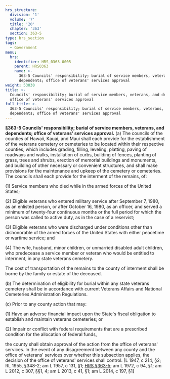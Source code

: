 ```yaml
---
hrs_structure:
  division: '1'
  volume: '7'
  title: '20'
  chapter: '363'
  section: 363-5
type: hrs_section
tags:
  - Government
menu:
  hrs:
    identifier: HRS_0363-0005
    parent: HRS0363
    name: >-
      363-5 Councils' responsibility; burial of service members, veterans, and
      dependents; office of veterans' services approval
weight: 53030
title: >-
  Councils' responsibility; burial of service members, veterans, and dependents;
  office of veterans' services approval
full_title: >-
  363-5 Councils' responsibility; burial of service members, veterans, and
  dependents; office of veterans' services approval
---
```

**§363-5 Councils' responsibility; burial of service members, veterans, and dependents; office of veterans' services approval.** (a) The councils of the counties of Hawaii, Kauai, and Maui shall each provide for the establishment of the veterans cemetery or cemeteries to be located within their respective counties, which includes grading, filling, leveling, platting, paving of roadways and walks, installation of curbs, building of fences, planting of grass, trees and shrubs, erection of memorial buildings and monuments, and building of other necessary or convenient structures, and shall make provisions for the maintenance and upkeep of the cemetery or cemeteries. The councils shall each provide for the interment of the remains, of:

(1) Service members who died while in the armed forces of the United States;

(2) Eligible veterans who entered military service after September 7, 1980, as an enlisted person, or after October 16, 1980, as an officer, and served a minimum of twenty-four continuous months or the full period for which the person was called to active duty, as in the case of a reservist;

(3) Eligible veterans who were discharged under conditions other than dishonorable of the armed forces of the United States with either peacetime or wartime service; and

(4) The wife, husband, minor children, or unmarried disabled adult children, who predecease a service member or veteran who would be entitled to interment, in any state veterans cemetery.

The cost of transportation of the remains to the county of interment shall be borne by the family or estate of the deceased.

(b) The determination of eligibility for burial within any state veterans cemetery shall be in accordance with current Veterans Affairs and National Cemeteries Administration Regulations.

(c) Prior to any county action that may:

(1) Have an adverse financial impact upon the State's fiscal obligation to establish and maintain veterans cemeteries; or

(2) Impair or conflict with federal requirements that are a prescribed condition for the allocation of federal funds,

the county shall obtain approval of the action from the office of veterans' services. In the event of any disagreement between any county and the office of veterans' services over whether this subsection applies, the decision of the office of veterans' services shall control. [L 1947, c 214, §2; RL 1955, §348-2; am L 1957, c 131, §1; [HRS §363-5](/title-20/chapter-363/section-363-5/); am L 1972, c 94, §1; am L 2012, c 307, §§1, 4; am L 2013, c 41, §1; am L 2014, c 197, §1]